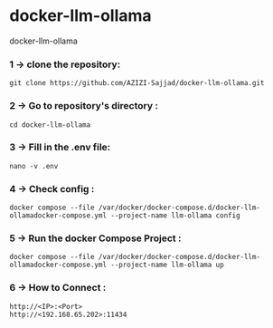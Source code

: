 # docker-llm-ollama
docker-llm-ollama


### 1 -> clone the repository:  
```
git clone https://github.com/AZIZI-Sajjad/docker-llm-ollama.git
```

### 2 -> Go to repository's directory :  
```
cd docker-llm-ollama  
```

### 3 -> Fill in the .env file:  
```
nano -v .env  
```

### 4 -> Check config :  
```
docker compose --file /var/docker/docker-compose.d/docker-llm-ollamadocker-compose.yml --project-name llm-ollama config
```


### 5 -> Run the docker Compose Project :  
```
docker compose --file /var/docker/docker-compose.d/docker-llm-ollamadocker-compose.yml --project-name llm-ollama up
```

### 6 -> How to Connect :  
```
http://<IP>:<Port>  
http://<192.168.65.202>:11434  
```
